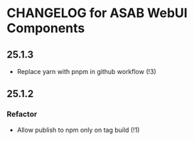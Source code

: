 # CHANGELOG for ASAB WebUI Components

## 25.1.3

- Replace yarn with pnpm in github workflow (!3)

## 25.1.2

### Refactor

- Allow publish to npm only on tag build (!1)
